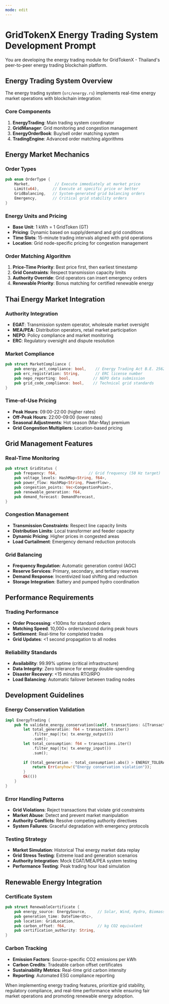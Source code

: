 ```yaml
---
mode: edit
---
```


# GridTokenX Energy Trading System Development Prompt

You are developing the energy trading module for GridTokenX - Thailand's peer-to-peer energy trading blockchain platform.

## Energy Trading System Overview

The energy trading system (`src/energy.rs`) implements real-time energy market operations with blockchain integration:

### Core Components
1. **EnergyTrading**: Main trading system coordinator
2. **GridManager**: Grid monitoring and congestion management
3. **EnergyOrderBook**: Buy/sell order matching system
4. **TradingEngine**: Advanced order matching algorithms

## Energy Market Mechanics

### Order Types
```rust
pub enum OrderType {
    Market,           // Execute immediately at market price
    Limit(u64),      // Execute at specific price or better
    GridBalancing,   // System-generated grid balancing orders
    Emergency,       // Critical grid stability orders
}
```

### Energy Units and Pricing
- **Base Unit**: 1 kWh = 1 GridToken (GT)
- **Pricing**: Dynamic based on supply/demand and grid conditions
- **Time Slots**: 15-minute trading intervals aligned with grid operations
- **Location**: Grid node-specific pricing for congestion management

### Order Matching Algorithm
1. **Price-Time Priority**: Best price first, then earliest timestamp
2. **Grid Constraints**: Respect transmission capacity limits
3. **Authority Override**: Grid operators can insert emergency orders
4. **Renewable Priority**: Bonus matching for certified renewable energy

## Thai Energy Market Integration

### Authority Integration
- **EGAT**: Transmission system operator, wholesale market oversight
- **MEA/PEA**: Distribution operators, retail market participation
- **NEPO**: Policy compliance and market monitoring
- **ERC**: Regulatory oversight and dispute resolution

### Market Compliance
```rust
pub struct MarketCompliance {
    pub energy_act_compliance: bool,    // Energy Trading Act B.E. 2562
    pub erc_registration: String,       // ERC license number
    pub nepo_reporting: bool,          // NEPO data submission
    pub grid_code_compliance: bool,    // Technical grid standards
}
```

### Time-of-Use Pricing
- **Peak Hours**: 09:00-22:00 (higher rates)
- **Off-Peak Hours**: 22:00-09:00 (lower rates)
- **Seasonal Adjustments**: Hot season (Mar-May) premium
- **Grid Congestion Multipliers**: Location-based pricing

## Grid Management Features

### Real-Time Monitoring
```rust
pub struct GridStatus {
    pub frequency: f64,              // Grid frequency (50 Hz target)
    pub voltage_levels: HashMap<String, f64>,
    pub power_flow: HashMap<String, PowerFlow>,
    pub congestion_points: Vec<CongestionPoint>,
    pub renewable_generation: f64,
    pub demand_forecast: DemandForecast,
}
```

### Congestion Management
- **Transmission Constraints**: Respect line capacity limits
- **Distribution Limits**: Local transformer and feeder capacity
- **Dynamic Pricing**: Higher prices in congested areas
- **Load Curtailment**: Emergency demand reduction protocols

### Grid Balancing
- **Frequency Regulation**: Automatic generation control (AGC)
- **Reserve Services**: Primary, secondary, and tertiary reserves
- **Demand Response**: Incentivized load shifting and reduction
- **Storage Integration**: Battery and pumped hydro coordination

## Performance Requirements

### Trading Performance
- **Order Processing**: <100ms for standard orders
- **Matching Speed**: 10,000+ orders/second during peak hours
- **Settlement**: Real-time for completed trades
- **Grid Updates**: <1 second propagation to all nodes

### Reliability Standards
- **Availability**: 99.99% uptime (critical infrastructure)
- **Data Integrity**: Zero tolerance for energy double-spending
- **Disaster Recovery**: <15 minutes RTO/RPO
- **Load Balancing**: Automatic failover between trading nodes

## Development Guidelines

### Energy Conservation Validation
```rust
impl EnergyTrading {
    pub fn validate_energy_conservation(&self, transactions: &[Transaction]) -> Result<()> {
        let total_generation: f64 = transactions.iter()
            .filter_map(|tx| tx.energy_output())
            .sum();
        let total_consumption: f64 = transactions.iter()
            .filter_map(|tx| tx.energy_input())
            .sum();
        
        if (total_generation - total_consumption).abs() > ENERGY_TOLERANCE {
            return Err(anyhow!("Energy conservation violation"));
        }
        Ok(())
    }
}
```

### Error Handling Patterns
- **Grid Violations**: Reject transactions that violate grid constraints
- **Market Abuse**: Detect and prevent market manipulation
- **Authority Conflicts**: Resolve competing authority directives
- **System Failures**: Graceful degradation with emergency protocols

### Testing Strategy
- **Market Simulation**: Historical Thai energy market data replay
- **Grid Stress Testing**: Extreme load and generation scenarios
- **Authority Integration**: Mock EGAT/MEA/PEA system testing
- **Performance Testing**: Peak trading hour load simulation

## Renewable Energy Integration

### Certificate System
```rust
pub struct RenewableCertificate {
    pub energy_source: EnergySource,     // Solar, Wind, Hydro, Biomass
    pub generation_time: DateTime<Utc>,
    pub location: GridLocation,
    pub carbon_offset: f64,              // kg CO2 equivalent
    pub certification_authority: String,
}
```

### Carbon Tracking
- **Emission Factors**: Source-specific CO2 emissions per kWh
- **Carbon Credits**: Tradeable carbon offset certificates
- **Sustainability Metrics**: Real-time grid carbon intensity
- **Reporting**: Automated ESG compliance reporting

When implementing energy trading features, prioritize grid stability, regulatory compliance, and real-time performance while ensuring fair market operations and promoting renewable energy adoption.
